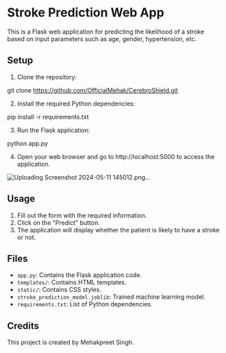 # Stroke Prediction Web App

This is a Flask web application for predicting the likelihood of a stroke based on input parameters such as age, gender, hypertension, etc.

## Setup

1. Clone the repository:

git clone https://github.com/OfficialMehak/CerebroShield.git

2. Install the required Python dependencies:

pip install -r requirements.txt

3. Run the Flask application:

python app.py


4. Open your web browser and go to http://localhost:5000 to access the application.

![Uploading Screenshot 2024-05-11 145012.png…]()


## Usage

1. Fill out the form with the required information.
2. Click on the "Predict" button.
3. The application will display whether the patient is likely to have a stroke or not.

## Files

- `app.py`: Contains the Flask application code.
- `templates/`: Contains HTML templates.
- `static/`: Contains CSS styles.
- `stroke_prediction_model.joblib`: Trained machine learning model.
- `requirements.txt`: List of Python dependencies.

## Credits

This project is created by Mehakpreet Singh.

